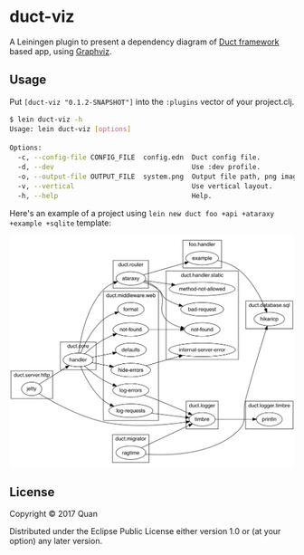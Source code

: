 # duct-viz

A Leiningen plugin to present a dependency diagram of [Duct framework](https://github.com/duct-framework/duct) based app, using [Graphviz](http://www.graphviz.org/).

## Usage

Put `[duct-viz "0.1.2-SNAPSHOT"]` into the `:plugins` vector of your project.clj.

```bash
$ lein duct-viz -h
Usage: lein duct-viz [options]
    
Options:
  -c, --config-file CONFIG_FILE  config.edn  Duct config file.
  -d, --dev                                  Use :dev profile.
  -o, --output-file OUTPUT_FILE  system.png  Output file path, png image.
  -v, --vertical                             Use vertical layout.
  -h, --help                                 Help.
```

Here's an example of a project using `lein new duct foo +api +ataraxy +example +sqlite` template:

![system](system.png)

## License

Copyright © 2017 Quan

Distributed under the Eclipse Public License either version 1.0 or (at
your option) any later version.
